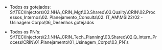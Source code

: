 - Todos os gotejados:
S:\TEC\Injectors\02.NHA_CRIN_Mgt\03.Shared\03.Quality\CRIN\02.Processos_Internos\02. Planejamento_Consulta\02. IT_AM\MSI22\02 - Usinagem Corpo\06_Desenhos gotejados

- Todos os PN's:
S:\TEC\Injectors\2.1.NHA_CRIN_Tech_Planning\03.Shared\02.Q_Intern_Process\CRIN\01.Planejamento\01_Usinagem_Corpo\03_PN`s